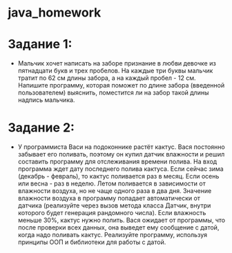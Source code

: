 # java_homework
# Задание 1:
- Мальчик хочет написать на заборе признание в любви девочке из пятнадцати букв и трех пробелов. На каждые три буквы мальчик тратит по 62 см длины забора, а на каждый пробел - 12 см.
  Напишите программу, которая поможет по длине забора (введенной пользователем) выяснить, поместится ли на забор такой длины надпись мальчика.

# Задание 2:
- У программиста Васи на подоконнике растёт кактус. Вася постоянно забывает его поливать, поэтому он купил датчик влажности и решил составить программу для отслеживания времени полива.
  На вход программа ждет дату последнего полива кактуса. Если сейчас зима (декабрь - февраль), то кактус поливается раз в месяц. Если осень или весна - раз в неделю. Летом поливается в зависимости от влажности воздуха, но не чаще одного раза в два дня.
  Значение влажности воздуха в программу попадает автоматически от датчика (реализуйте через вызов метода класса Датчик, внутри которого будет генерация рандомного числа). Если влажность меньше 30%, кактус нужно полить.
  Вася ожидает от программы, что после проверки всех данных, она выведет ему сообщение с датой, когда надо поливать кактус.
  Реализуйте программу, используя принципы ООП и библиотеки для работы с датой.